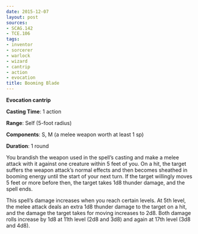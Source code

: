 ```yaml
---
date: 2015-12-07
layout: post
sources:
- SCAG.142
- TCE.106
tags:
- inventor
- sorcerer
- warlock
- wizard
- cantrip
- action
- evocation
title: Booming Blade
---
```


**Evocation cantrip**

**Casting Time**: 1 action

**Range**: Self (5-foot radius)

**Components**: S, M (a melee weapon worth at least 1 sp)

**Duration**: 1 round

You brandish the weapon used in the spell’s cast­ing and make a melee attack with it against one creature within 5 feet of you. On a hit, the target suffers the weapon attack’s normal effects and then becomes sheathed in booming energy until the start of your next turn. If the target willingly moves 5 feet or more before then, the target takes 1d8 thunder damage, and the spell ends.

This spell’s damage increases when you reach certain levels. At 5th level, the melee attack deals an extra 1d8 thunder damage to the target on a hit, and the damage the target takes for moving increases to 2d8. Both damage rolls increase by 1d8 at 11th level (2d8 and 3d8) and again at 17th level (3d8 and 4d8).
